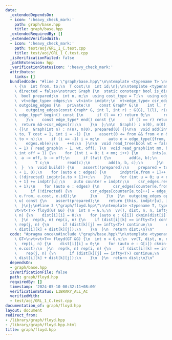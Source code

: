 ```yaml
---
data:
  _extendedDependsOn:
  - icon: ':heavy_check_mark:'
    path: graph/base.hpp
    title: graph/base.hpp
  _extendedRequiredBy: []
  _extendedVerifiedWith:
  - icon: ':heavy_check_mark:'
    path: test/aoj/GRL_1_C.test.cpp
    title: test/aoj/GRL_1_C.test.cpp
  _isVerificationFailed: false
  _pathExtension: hpp
  _verificationStatusIcon: ':heavy_check_mark:'
  attributes:
    links: []
  bundledCode: "#line 2 \"graph/base.hpp\"\n\ntemplate <typename T> \nstruct Edge\
    \ {\n  int from, to;\n  T cost;\n  int id;\n};\n\ntemplate <typename T = ll, bool\
    \ directed = false>\nstruct Graph {\n  static constexpr bool is_directed = directed;\n\
    \  bool prepared;\n  int n, m;\n  using cost_type = T;\n  using edge_type = Edge<T>;\n\
    \  vt<edge_type> edges;\n  vt<int> indptr;\n  vt<edge_type> csr_edges;\n\n  class\
    \ outgoing_edges {\n   private:\n    const Graph* G;\n    int l, r;\n\n   public:\n\
    \    outgoing_edges(const Graph* G, int l, int r) : G(G), l(l), r(r) {}\n    const\
    \ edge_type* begin() const {\n      if (l == r) return 0;\n      return &G->csr_edges[l];\n\
    \    }\n    const edge_type* end() const {\n      if (l == r) return 0;\n    \
    \  return &G->csr_edges[r];\n    }\n  };\n\n  Graph() : n(0), m(0), prepared(0)\
    \ {}\n  Graph(int n) : n(n), m(0), prepared(0) {}\n\n  void add(int from, int\
    \ to, T cost = 1, int i = -1) {\n    assert(0 <= from && from < n && 0 <= to &&\
    \ to < n);\n    if (i == -1) i = m;\n    auto e = edge_type({from, to, cost, i});\n\
    \    edges.eb(e);\n    ++m;\n  }\n\n  void read_tree(bool wt = false, int off\
    \ = 1) { read_graph(n - 1, wt, off); }\n  void read_graph(int mm, bool wt = false,\
    \ int off = 1) {\n    for (int i = 0; i < mm; i++) {\n      ints(a, b);\n    \
    \  a -= off, b -= off;\n      if (!wt) {\n        add(a, b);\n      } else {\n\
    \        T c;\n        read(c);\n        add(a, b, c);\n      }\n    }\n    build();\n\
    \  }  \n  void build() {\n    assert(!prepared);\n    prepared = true;\n    indptr.assign(n\
    \ + 1, 0);\n    for (auto e : edges) {\n      indptr[e.from + 1]++;\n      if\
    \ (!directed) indptr[e.to + 1]++;\n    }\n    for (int u = 0; u < n; u++) indptr[u\
    \ + 1] += indptr[u];\n    auto counter = indptr;\n    csr_edges.resize(indptr.back()\
    \ + 1);\n    for (auto e : edges) {\n      csr_edges[counter[e.from]++] = e;\n\
    \      if (!directed) {\n        csr_edges[counter[e.to]++] = edge_type({e.to,\
    \ e.from, e.cost, e.id});\n      }\n    }\n  }\n  outgoing_edges operator[](int\
    \ u) const {\n    assert(prepared);\n    return {this, indptr[u], indptr[u + 1]};\n\
    \  }\n};\n#line 3 \"graph/floyd.hpp\"\n\ntemplate <typename T, typename GT>\n\
    vt<vt<T>> floyd(GT &G) {\n  int n = G.n;\n  vv(T, dist, n, n, infty<T>);\n  rep(i,\
    \ n) {\n    dist[i][i] = 0;\n    for (auto e : G[i]) ckmin(dist[i][e.to], e.cost);\n\
    \  }\n  rep(k, n) rep(i, n) {\n    if (dist[i][k] == infty<T>) continue;\n   \
    \ rep(j, n) {\n      if (dist[k][j] == infty<T>) continue;\n      ckmin(dist[i][j],\
    \ dist[i][k] + dist[k][j]);\n    }\n  }\n  return dist;\n}\n"
  code: "#pragma once\n#include \"graph/base.hpp\"\n\ntemplate <typename T, typename\
    \ GT>\nvt<vt<T>> floyd(GT &G) {\n  int n = G.n;\n  vv(T, dist, n, n, infty<T>);\n\
    \  rep(i, n) {\n    dist[i][i] = 0;\n    for (auto e : G[i]) ckmin(dist[i][e.to],\
    \ e.cost);\n  }\n  rep(k, n) rep(i, n) {\n    if (dist[i][k] == infty<T>) continue;\n\
    \    rep(j, n) {\n      if (dist[k][j] == infty<T>) continue;\n      ckmin(dist[i][j],\
    \ dist[i][k] + dist[k][j]);\n    }\n  }\n  return dist;\n}\n"
  dependsOn:
  - graph/base.hpp
  isVerificationFile: false
  path: graph/floyd.hpp
  requiredBy: []
  timestamp: '2024-05-10 00:32:11+08:00'
  verificationStatus: LIBRARY_ALL_AC
  verifiedWith:
  - test/aoj/GRL_1_C.test.cpp
documentation_of: graph/floyd.hpp
layout: document
redirect_from:
- /library/graph/floyd.hpp
- /library/graph/floyd.hpp.html
title: graph/floyd.hpp
---
```

